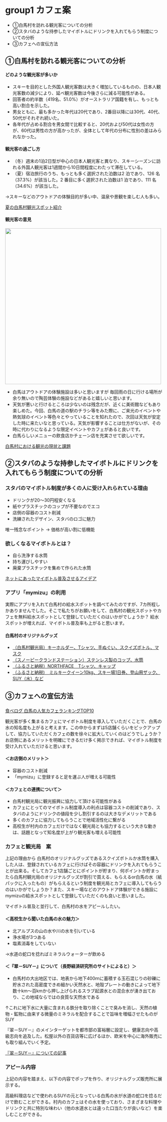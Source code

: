 # group1 カフェ案

- ①白馬村を訪れる観光客についての分析
- ②スタバのような持参したマイボトルにドリンクを入れてもらう制度についての分析
- ③カフェへの宣伝方法

## ①白馬村を訪れる観光客についての分析
#### どのような観光客が多いか
- スキーを目的とした外国人観光客数は大きく増加しているものの、日本人観光客数の減少により、延べ観光客数は今後さらに減る可能性がある。
-  回答者の約半数（419名、51.0%）がオーストラリア国籍を有し、もっとも高い割合を示した。
- 男女ともに、最も多かった年代は20代であり、2番目以降には30代、40代、50代がそれぞれ続いた。
- 各年代が占める割合を男女間で比較すると、20代および50代は女性の方が、60代は男性の方が高かったが、全体として年代の分布に性別の差はみられなかった。

#### 観光客の過ごし方
- （冬）週末の1泊2日型が中心の日本人観光客と異なり、スキーシーズンに訪れる外国人観光客は1週間から10日間程度にわたって滞在している。
- （夏）宿泊旅行のうち、もっとも多く選択された泊数は2 泊であり、126 名（37.3%）が該当した。2 番目に多く選択された泊数は1 泊であり、111 名（34.6%）が該当した。

→スキーなどのアウトドアの体験目的が多い中、温泉や景観を楽しむ人も多い。

[夏の白馬村観光スポット紹介](https://www.nsd-hakuba.jp/hakuba-summer/must-spot.html)



#### 観光客の意見

<img src="graph.png" width=500 height=500>

- 白馬はアウトドアの体験施設は多いと思いますが 毎回雨の日に行ける場所が余り無いので陶芸体験の施設などがあると嬉しいと思います。
- 天気が悪いと行けるところは少ないのは残念だが、近くに美術館などもあり楽しめた。今回、白馬の道の駅のチラシ等をみた際に、ご来光のイベントや熱気球のイベント等色々とやっていることを知れたので、次回は天気が安定した時に来たいなと思っている。天気が影響することは仕方がないが、その時に代わりになるような限定イベントやカフェがあると良いです。
- 白馬らしいメニューの飲食店かチェーン店を充実させて欲しいです。

[白馬村における観光の現状と課題](https://www.vill.hakuba.lg.jp/material/files/group/2/03_73905883.pdf)


## ②スタバのような持参したマイボトルにドリンクを入れてもらう制度についての分析
### スタバのマイボトル制度が多くの人に受け入れられている理由
- ドリンクが20～30円程安くなる
- 紙やプラスチックのコップが不要なのでエコ
- 店側の容器のコスト削減
- 洗練されたデザイン、スタバのロゴに魅力

唯一残念なポイント → 価格が高い割に低機能

### 欲しくなるマイボトルとは？
- 自ら洗浄する水筒
- 持ち運びしやすい
- 廃棄プラスチックを集めて作られた水筒

[ネットにあったマイボトル普及させるアイデア](https://ideasforgood.jp/matome-my-bottle/)


### アプリ「mymizu」の利用
実際にアプリを入れて白馬村の給水スポットを調べてみたのですが、7カ所程しかありませんでした。そこで私たちがお願いをして、白馬村の観光スポットやカフェを無料給水スポットとして登録していただくのはいかがでしょうか？ 給水スポットが増えれば、マイボトル普及率も上がると思います。


#### 白馬村のオリジナルグッズ
- [（白馬村観光局）キーホルダー、Tシャツ、手ぬぐい、スクイズボトル、マスク](https://hakubaoriginal.shop/)
- [（スノーピークランドステーション）ステンレス製のコップ、水筒](https://www.snowpeak.co.jp/landstation/hakuba/facility/store/)
- [（ふるさと納税）NORTHFACE　Tシャツ、キャップ](https://search.rakuten.co.jp/search/mall/%E3%81%B5%E3%82%8B%E3%81%95%E3%81%A8%E7%B4%8D%E7%A8%8E+%E7%99%BD%E9%A6%AC%E6%9D%91+%E3%83%8E%E3%83%BC%E3%82%B9%E3%83%95%E3%82%A7%E3%82%A4%E3%82%B9/)
- [（ふるさと納税)　ミルキークイーン10kg、スキー場1日券、登山用ザック、SUY（水）など](https://www.furusato-tax.jp/city/product/20485)


## ③カフェへの宣伝方法
### 
[食べログ 白馬の人気カフェランキングTOP10](https://s.tabelog.com/cafe/nagano/A2005/A200503/rank/)


観光客が多く集まるカフェにマイボトル制度を導入していただくことで、白馬の水の知名度も上がると考えます。この中からまずは5店舗くらいをピックアップして、協力していただくカフェの数を徐々に拡大していくのはどうでしょうか？
お店側にあるメリットを明確にできるだけ多く掲示できれば、マイボトル制度を受け入れていただけると思います。


#### ＜お店側のメリット＞
- 容器のコスト削減
- 「mymizu」に登録すると足を運ぶ人が増える可能性

#### ＜カフェとの連携について＞
- 白馬村観光局に観光振興に協力して頂ける可能性がある
- カフェにとってのマイボトル制度導入の利点は容器コストの削減であり、スタバのようにドリンクの値段を少し割引するのは大きなデメリットである
- 多くのカフェに協力してもらうことで地域活性化に繋がる
- 高校生が村内のカフェだけではなく観光局とも協力するという大きな動きは、話題となって知名度が上がり観光客も増える可能性



### カフェと観光局　案
上記の理由から
白馬村のオリジナルグッズであるスクイズボトルか水筒を購入した人は、登録されているカフェに行けばその容器にドリンクを入れてもらうことが出来る。そしてカフェ1店舗ごとにポイントが貯まり、何ポイントか貯まったら白馬村観光局のオリジナルグッズが割引で買える、もらえるor白馬の水（紙パックに入ったもの）がもらえるという制度を観光局とカフェに導入してもらうのはいかがでしょうか？また、スキー場などのアウトドア体験ができる施設にmymizuの給水スポットとして登録していただくのも良いと思いました。

マイボトル普及と並行して、白馬村の水をアピールしたい。


#### ＜高校生から聞いた白馬の水の魅力＞
- 北アルプスの山の水や川の水を引いている
- 浄水場が3つある
- 塩素消毒をしていない

→水道の蛇口を捻ればミネラルウォーターが飲める

#### ＜『翠－SUY－』について（長野経済研究所のサイトによると）＞
- 白馬村の大出地区では、地表から地下400ｍに蓄積する玉石混じりの砂礫に貯水された高密度できめ細かい天然水と、地殻プレートの動きによって地下数十km～百kmから押し上げられるスラブ起源水との混合水が湧き出ており、この地域ならではの良質な天然水である

↑これに地下水に大量に含まれる鉄分を取り除くことで臭みを消し、天然の植物・鉱物に由来する微量のミネラルを配合することで旨味を増幅させたものがSUY

『翠－SUY－』のメインターゲットを都市部の富裕層に設定し、健康志向や高級志向を追及した。松屋以外の百貨店等に広げるほか、欧米を中心に海外販売にも取り組んでいく予定。

[『翠－SUY－』についての記事](http://www.neri.or.jp/www/contents/1552005308155/index.html)



### アピール内容
上記の内容を踏まえ、以下の内容でポップを作り、オリジナルグッズ販売所に展示する。

高級料理店などで使われるSUYの元となっている白馬の水が水道の蛇口を捻るだけで飲むことができる。村内のカフェはその水を使っており、さまざまな料理やドリンクと共に特別な味わい（他の水道水とは違った口当たりが良いなど）を楽しむことができる。
